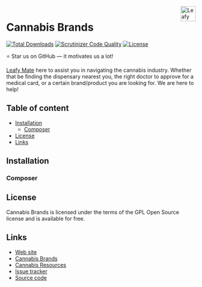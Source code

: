 <a href="https://leafymate.com/">
    <img src="https://leafymate.com/img/Header_Logo.png" alt="Leafy Mate logo" title="Leafy Mate" align="right" height="40" />
</a>

# Cannabis Brands

[![Total Downloads](https://poser.pugx.org/leafymate/cannabis-brands/d/total.svg)](https://packagist.org/packages/leafymate/cannabis-brands)
[![Scrutinizer Code Quality](https://scrutinizer-ci.com/g/leafymate/cannabis-brands/badges/quality-score.png?b=master)](https://scrutinizer-ci.com/g/leafymate/cannabis-brands/?branch=master)
[![License](https://poser.pugx.org/leafymate/cannabis-brands/license.svg)](https://packagist.org/packages/leafymate/cannabis-brands)

:star: Star us on GitHub — it motivates us a lot!

[Leafy Mate](https://leafymate.com) here to assist you in navigating the cannabis industry. Whether that be finding the dispensary nearest you, the right doctor to approve for a medical card, or a certain brand/product you are looking for. We are here to help!

## Table of content

- [Installation](#installation)
  - [Composer](#composer)
- [License](#license)
- [Links](#links)

## Installation

### Composer

## License

Cannabis Brands is licensed under the terms of the GPL Open Source license and is available for free.

## Links

- [Web site](https://leafymate.com)
- [Cannabis Brands](https://leafymate.com/cannabis-brands)
- [Cannabis Resources](https://leafymate.com/resources/)
- [Issue tracker](https://github.com/LeafyMate/Cannabis-Brands/issues)
- [Source code](https://github.com/LeafyMate/Cannabis-Brands)
